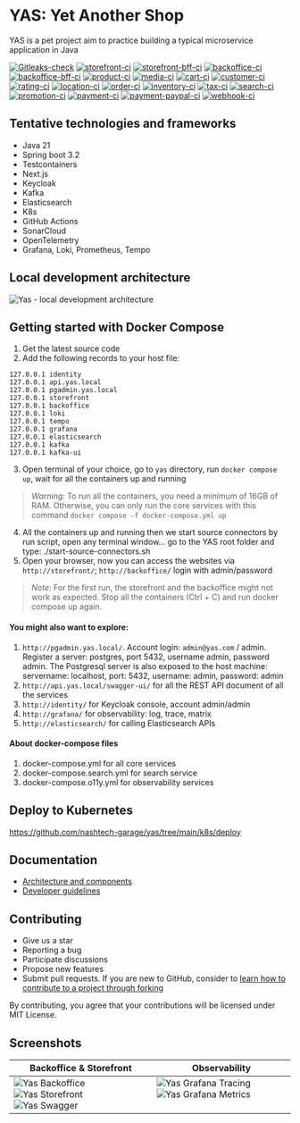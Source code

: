 # YAS: Yet Another Shop

YAS is a pet project aim to practice building a typical microservice application in Java

[![Gitleaks-check](https://github.com/nashtech-garage/yas/actions/workflows/gitleaks-check.yaml/badge.svg)](https://github.com/nashtech-garage/yas/actions/workflows/gitleaks-check.yaml)
[![storefront-ci](https://github.com/nashtech-garage/yas/actions/workflows/storefront-ci.yaml/badge.svg)](https://github.com/nashtech-garage/yas/actions/workflows/storefront-ci.yaml)
[![storefront-bff-ci](https://github.com/nashtech-garage/yas/actions/workflows/storefront-bff-ci.yaml/badge.svg)](https://github.com/nashtech-garage/yas/actions/workflows/storefront-bff-ci.yaml)
[![backoffice-ci](https://github.com/nashtech-garage/yas/actions/workflows/backoffice-ci.yaml/badge.svg)](https://github.com/nashtech-garage/yas/actions/workflows/backoffice-ci.yaml)
[![backoffice-bff-ci](https://github.com/nashtech-garage/yas/actions/workflows/backoffice-bff-ci.yaml/badge.svg)](https://github.com/nashtech-garage/yas/actions/workflows/backoffice-bff-ci.yaml)
[![product-ci](https://github.com/nashtech-garage/yas/actions/workflows/product-ci.yaml/badge.svg)](https://github.com/nashtech-garage/yas/actions/workflows/product-ci.yaml)
[![media-ci](https://github.com/nashtech-garage/yas/actions/workflows/media-ci.yaml/badge.svg)](https://github.com/nashtech-garage/yas/actions/workflows/media-ci.yaml)
[![cart-ci](https://github.com/nashtech-garage/yas/actions/workflows/cart-ci.yaml/badge.svg)](https://github.com/nashtech-garage/yas/actions/workflows/cart-ci.yaml)
[![customer-ci](https://github.com/nashtech-garage/yas/actions/workflows/customer-ci.yaml/badge.svg)](https://github.com/nashtech-garage/yas/actions/workflows/customer-ci.yaml)
[![rating-ci](https://github.com/nashtech-garage/yas/actions/workflows/rating-ci.yaml/badge.svg)](https://github.com/nashtech-garage/yas/actions/workflows/rating-ci.yaml)
[![location-ci](https://github.com/nashtech-garage/yas/actions/workflows/location-ci.yaml/badge.svg)](https://github.com/nashtech-garage/yas/actions/workflows/location-ci.yaml)
[![order-ci](https://github.com/nashtech-garage/yas/actions/workflows/order-ci.yaml/badge.svg)](https://github.com/nashtech-garage/yas/actions/workflows/order-ci.yaml)
[![inventory-ci](https://github.com/nashtech-garage/yas/actions/workflows/inventory-ci.yaml/badge.svg)](https://github.com/nashtech-garage/yas/actions/workflows/inventory-ci.yaml)
[![tax-ci](https://github.com/nashtech-garage/yas/actions/workflows/tax-ci.yaml/badge.svg)](https://github.com/nashtech-garage/yas/actions/workflows/tax-ci.yaml)
[![search-ci](https://github.com/nashtech-garage/yas/actions/workflows/search-ci.yaml/badge.svg)](https://github.com/nashtech-garage/yas/actions/workflows/search-ci.yaml)
[![promotion-ci](https://github.com/nashtech-garage/yas/actions/workflows/promotion-ci.yaml/badge.svg)](https://github.com/nashtech-garage/yas/actions/workflows/promotion-ci.yaml)
[![payment-ci](https://github.com/nashtech-garage/yas/actions/workflows/payment-ci.yaml/badge.svg)](https://github.com/nashtech-garage/yas/actions/workflows/payment-ci.yaml)
[![payment-paypal-ci](https://github.com/nashtech-garage/yas/actions/workflows/payment-paypal-ci.yaml/badge.svg)](https://github.com/nashtech-garage/yas/actions/workflows/payment-paypal-ci.yaml)
[![webhook-ci](https://github.com/nashtech-garage/yas/actions/workflows/webhook-ci.yaml/badge.svg)](https://github.com/nashtech-garage/yas/actions/workflows/webhook-ci.yaml)

## Tentative technologies and frameworks

- Java 21
- Spring boot 3.2
- Testcontainers
- Next.js
- Keycloak
- Kafka
- Elasticsearch
- K8s
- GitHub Actions
- SonarCloud
- OpenTelemetry
- Grafana, Loki, Prometheus, Tempo

## Local development architecture

![Yas - local development architecture](https://raw.githubusercontent.com/nashtech-garage/yas/main/yas-architecture-local.png)

## Getting started with Docker Compose

1. Get the latest source code
2. Add the following records to your host file: 
```
127.0.0.1 identity
127.0.0.1 api.yas.local
127.0.0.1 pgadmin.yas.local
127.0.0.1 storefront
127.0.0.1 backoffice
127.0.0.1 loki
127.0.0.1 tempo
127.0.0.1 grafana
127.0.0.1 elasticsearch
127.0.0.1 kafka
127.0.0.1 kafka-ui
```
3. Open terminal of your choice, go to `yas` directory, run `docker compose up`, wait for all the containers up and running

> *_Warning:_* To run all the containers, you need a minimum of 16GB of RAM. Otherwise, you can only run the core services with this command `docker compose -f docker-compose.yml up`

4. All the containers up and running then we start source connectors by run script, open any terminal window... go to the YAS root folder and type: ./start-source-connectors.sh
5. Open your browser, now you can access the websites via `http://storefront/`; `http://backoffice/` login with admin/password

> *_Note:_* For the first run, the storefront and the backoffice might not work as expected. Stop all the containers (Ctrl + C) and run docker compose up again.

#### You might also want to explore:
1. `http://pgadmin.yas.local/`. Account login: `admin@yas.com` / admin. Register a server: postgres, port 5432, username admin, password admin. The Postgresql server is also exposed to the host machine: servername: localhost, port: 5432, username: admin, password: admin
2. `http://api.yas.local/swagger-ui/` for all the REST API document of all the services
3. `http://identity/` for Keycloak console, account admin/admin
4. `http://grafana/` for observability: log, trace, matrix
5. `http://elasticsearch/` for calling Elasticsearch APIs

#### About docker-compose files
1. docker-compose.yml for all core services
2. docker-compose.search.yml for search service
3. docker-compose.o11y.yml for observability services

## Deploy to Kubernetes
https://github.com/nashtech-garage/yas/tree/main/k8s/deploy

## Documentation
- [Architecture and components](https://github.com/nashtech-garage/yas/tree/main/docs)
- [Developer guidelines](https://github.com/nashtech-garage/yas/tree/main/docs/developer-guidelines.md)

## Contributing
- Give us a star
- Reporting a bug
- Participate discussions
- Propose new features
- Submit pull requests. If you are new to GitHub, consider to [learn how to contribute to a project through forking](https://docs.github.com/en/get-started/quickstart/contributing-to-projects)

By contributing, you agree that your contributions will be licensed under MIT License. 

## Screenshots

<table>
    <thead>
        <tr>
            <th>Backoffice &amp; Storefront</th>
            <th>Observability</th>
        </tr>
    </thead>
    <tbody>
        <tr valign="top">
            <td>
                <img src="screenshots/yas-backoffice.png" alt="Yas Backoffice"/>
                <img src="screenshots/yas-storefront.png" alt="Yas Storefront"/>
                <img src="screenshots/yas-swagger.png" alt="Yas Swagger"/>
            </td>
            <td>
                <img src="screenshots/yas-grafana-tracing.png" alt="Yas Grafana Tracing"/>
                <img src="screenshots/yas-grafana-metrics.png" alt="Yas Grafana Metrics"/>
            </td>
        </tr>
    </tbody>
</table>

